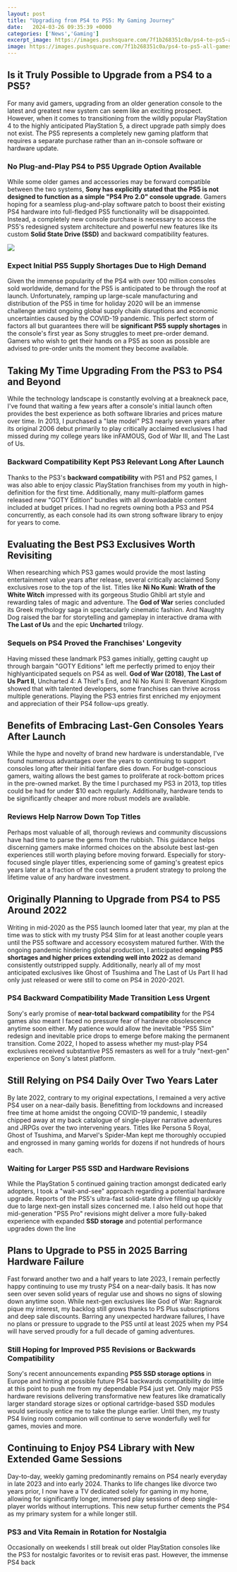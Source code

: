```yaml
---
layout: post
title: "Upgrading from PS4 to PS5: My Gaming Journey"
date:   2024-03-26 09:35:39 +0000
categories: ['News','Gaming']
excerpt_image: https://images.pushsquare.com/7f1b268351c0a/ps4-to-ps5-all-games-with-confirmed-free-upgrades.large.jpg
image: https://images.pushsquare.com/7f1b268351c0a/ps4-to-ps5-all-games-with-confirmed-free-upgrades.large.jpg
---
```


## Is it Truly Possible to Upgrade from a PS4 to a PS5?
For many avid gamers, upgrading from an older generation console to the latest and greatest new system can seem like an exciting prospect. However, when it comes to transitioning from the wildly popular PlayStation 4 to the highly anticipated PlayStation 5, a direct upgrade path simply does not exist. The PS5 represents a completely new gaming platform that requires a separate purchase rather than an in-console software or hardware update. 
### No Plug-and-Play PS4 to PS5 Upgrade Option Available
While some older games and accessories may be forward compatible between the two systems, **Sony has explicitly stated that the PS5 is not designed to function as a simple "PS4 Pro 2.0" console upgrade**. Gamers hoping for a seamless plug-and-play software patch to boost their existing PS4 hardware into full-fledged PS5 functionality will be disappointed. Instead, a completely new console purchase is necessary to access the PS5's redesigned system architecture and powerful new features like its custom **Solid State Drive (SSD)** and backward compatibility features.

![](https://images.pushsquare.com/5a81e927363de/how-to-upgrade-ps4-games-to-ps5-guide-1.original.jpg)
### Expect Initial PS5 Supply Shortages Due to High Demand  
Given the immense popularity of the PS4 with over 100 million consoles sold worldwide, demand for the PS5 is anticipated to be through the roof at launch. Unfortunately, ramping up large-scale manufacturing and distribution of the PS5 in time for holiday 2020 will be an immense challenge amidst ongoing global supply chain disruptions and economic uncertainties caused by the COVID-19 pandemic. This perfect storm of factors all but guarantees there will be **significant PS5 supply shortages** in the console's first year as Sony struggles to meet pre-order demand. Gamers who wish to get their hands on a PS5 as soon as possible are advised to pre-order units the moment they become available.
## Taking My Time Upgrading From the PS3 to PS4 and Beyond 
While the technology landscape is constantly evolving at a breakneck pace, I've found that waiting a few years after a console's initial launch often provides the best experience as both software libraries and prices mature over time. In 2013, I purchased a "late model" PS3 nearly seven years after its original 2006 debut primarily to play critically acclaimed exclusives I had missed during my college years like inFAMOUS, God of War III, and The Last of Us.  
### Backward Compatibility Kept PS3 Relevant Long After Launch
Thanks to the PS3's **backward compatibility** with PS1 and PS2 games, I was also able to enjoy classic PlayStation franchises from my youth in high-definition for the first time. Additionally, many multi-platform games released new "GOTY Edition" bundles with all downloadable content included at budget prices. I had no regrets owning both a PS3 and PS4 concurrently, as each console had its own strong software library to enjoy for years to come.
## Evaluating the Best PS3 Exclusives Worth Revisiting
When researching which PS3 games would provide the most lasting entertainment value years after release, several critically acclaimed Sony exclusives rose to the top of the list. Titles like **Ni No Kuni: Wrath of the White Witch** impressed with its gorgeous Studio Ghibli art style and rewarding tales of magic and adventure. The **God of War** series concluded its Greek mythology saga in spectacularly cinematic fashion. And Naughty Dog raised the bar for storytelling and gameplay in interactive drama with **The Last of Us** and the epic **Uncharted** trilogy. 
### Sequels on PS4 Proved the Franchises' Longevity 
Having missed these landmark PS3 games initially, getting caught up through bargain "GOTY Editions" left me perfectly primed to enjoy their highlyanticipated sequels on PS4 as well. **God of War (2018)**, **The Last of Us Part II**, Uncharted 4: A Thief's End, and Ni No Kuni II: Revenant Kingdom showed that with talented developers, some franchises can thrive across multiple generations. Playing the PS3 entries first enriched my enjoyment and appreciation of their PS4 follow-ups greatly.
## Benefits of Embracing Last-Gen Consoles Years After Launch
While the hype and novelty of brand new hardware is understandable, I've found numerous advantages over the years to continuing to support consoles long after their initial fanfare dies down. For budget-conscious gamers, waiting allows the best games to proliferate at rock-bottom prices in the pre-owned market. By the time I purchased my PS3 in 2013, top titles could be had for under $10 each regularly. Additionally, hardware tends to be significantly cheaper and more robust models are available. 
### Reviews Help Narrow Down Top Titles 
Perhaps most valuable of all, thorough reviews and community discussions have had time to parse the gems from the rubbish. This guidance helps discerning gamers make informed choices on the absolute best last-gen experiences still worth playing before moving forward. Especially for story-focused single player titles, experiencing some of gaming's greatest epics years later at a fraction of the cost seems a prudent strategy to prolong the lifetime value of any hardware investment.
## Originally Planning to Upgrade from PS4 to PS5 Around 2022
Writing in mid-2020 as the PS5 launch loomed later that year, my plan at the time was to stick with my trusty PS4 Slim for at least another couple years until the PS5 software and accessory ecosystem matured further. With the ongoing pandemic hindering global production, I anticipated **ongoing PS5 shortages and higher prices extending well into 2022** as demand consistently outstripped supply. Additionally, nearly all of my most anticipated exclusives like Ghost of Tsushima and The Last of Us Part II had only just released or were still to come on PS4 in 2020-2021. 
### PS4 Backward Compatibility Made Transition Less Urgent
Sony's early promise of **near-total backward compatibility** for the PS4 games also meant I faced no pressure fear of hardware obsolescence anytime soon either. My patience would allow the inevitable "PS5 Slim" redesign and inevitable price drops to emerge before making the permanent transition. Come 2022, I hoped to assess whether my must-play PS4 exclusives received substantive PS5 remasters as well for a truly "next-gen" experience on Sony's latest platform.
## Still Relying on PS4 Daily Over Two Years Later   
By late 2022, contrary to my original expectations, I remained a very active PS4 user on a near-daily basis. Benefitting from lockdowns and increased free time at home amidst the ongoing COVID-19 pandemic, I steadily chipped away at my back catalogue of single-player narrative adventures and JRPGs over the two intervening years. Titles like Persona 5 Royal, Ghost of Tsushima, and Marvel's Spider-Man kept me thoroughly occupied and engrossed in many gaming worlds for dozens if not hundreds of hours each.
### Waiting for Larger PS5 SSD and Hardware Revisions
While the PlayStation 5 continued gaining traction amongst dedicated early adopters, I took a "wait-and-see" approach regarding a potential hardware upgrade. Reports of the PS5's ultra-fast solid-state drive filling up quickly due to large next-gen install sizes concerned me. I also held out hope that mid-generation "PS5 Pro" revisions might deliver a more fully-baked experience with expanded **SSD storage** and potential performance upgrades down the line
## Plans to Upgrade to PS5 in 2025 Barring Hardware Failure  
Fast forward another two and a half years to late 2023, I remain perfectly happy continuing to use my trusty PS4 on a near-daily basis. It has now seen over seven solid years of regular use and shows no signs of slowing down anytime soon. While next-gen exclusives like God of War: Ragnarok pique my interest, my backlog still grows thanks to PS Plus subscriptions and deep sale discounts. Barring any unexpected hardware failures, I have no plans or pressure to upgrade to the PS5 until at least 2025 when my PS4 will have served proudly for a full decade of gaming adventures.
### Still Hoping for Improved PS5 Revisions or Backwards Compatibility 
Sony's recent announcements expanding **PS5 SSD storage options** in Europe and hinting at possible future PS4 backwards compatibility do little at this point to push me from my dependable PS4 just yet. Only major PS5 hardware revisions delivering transformative new features like dramatically larger standard storage sizes or optional cartridge-based SSD modules would seriously entice me to take the plunge earlier. Until then, my trusty PS4 living room companion will continue to serve wonderfully well for games, movies and more.
## Continuing to Enjoy PS4 Library with New Extended Game Sessions  
Day-to-day, weekly gaming predominantly remains on PS4 nearly everyday in late 2023 and into early 2024. Thanks to life changes like divorce two years prior, I now have a TV dedicated solely for gaming in my home, allowing for significantly longer, immersed play sessions of deep single-player worlds without interruptions. This new setup further cements the PS4 as my primary system for a while longer still.   
### PS3 and Vita Remain in Rotation for Nostalgia 
Occasionally on weekends I still break out older PlayStation consoles like the PS3 for nostalgic favorites or to revisit eras past. However, the immense PS4 back